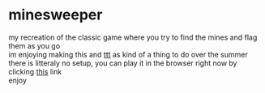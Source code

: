 # minesweeper
my recreation of the classic game where you try to find the mines and flag them as you go  
im enjoying making this and [ttt](https://github.com/koneko/tictactoe-multiplayer) as kind of a thing to do over the summer  
there is litteraly no setup, you can play it in the browser right now by clicking [this](https://hub.koneko.link/minesweeper) link  
enjoy